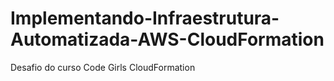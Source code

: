 # Implementando-Infraestrutura-Automatizada-AWS-CloudFormation
Desafio do curso Code Girls CloudFormation
